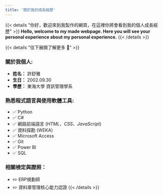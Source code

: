 ```yaml
---
title: '關於我的成長經歷'
---
```


{{< details "你好，歡迎來到我製作的網頁，在這裡你將會看到我的個人成長經歷" >}}
**Hello, welcome to my made webpage. Here you will see your personal experience about my personal experience.**
{{< /details >}}


{{< details "往下展開了解更多 :wave:" >}}
### **關於我個人:**
- **姓名：** 許舒雅  
- **生日：** 2002.09.30  
- **學歷：** 東海大學 資訊管理學系  

### **熟悉程式語言與使用軟體工具:**
- ✅ Python
- ✅ C#
- ✅ 網路前端語言 (*HTML、CSS、JavaScript*)
- ✅ 資料探勘 (WEKA)
- ✅ Microsoft Access
- ✅ Git
- ✅ Power BI
- ✅ SQL

### **相關檢定與證照：**
- ✏️ ERP規劃師
- ✏️ 資料庫管理核心能力認證
{{< /details >}}
